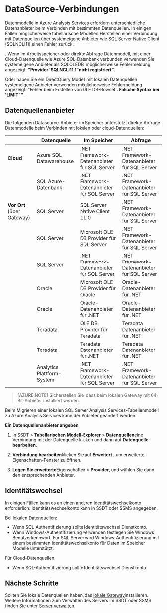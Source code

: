 <properties
   pageTitle="DataSource Verbindungen | Microsoft Azure"
   description="Quellcode-Datenkabel für Datenmodelle in Azure Analysis Services beschrieben."
   services="analysis-services"
   documentationCenter=""
   authors="minewiskan"
   manager="erikre"
   editor=""
   tags=""/>
<tags
   ms.service="analysis-services"
   ms.devlang="NA"
   ms.topic="article"
   ms.tgt_pltfrm="NA"
   ms.workload="na"
   ms.date="10/25/2016"
   ms.author="owend"/>

# <a name="datasource-connections"></a>DataSource-Verbindungen

Datenmodelle in Azure Analysis Services erfordern unterschiedliche Datenanbieter beim Verbinden mit bestimmten Datenquellen. In einigen Fällen möglicherweise tabellarische Modellen Herstellen einer Verbindung mit Datenquellen über systemeigene Anbieter wie SQL Server Native Client (SQLNCLI11) einen Fehler zurück.

. Wenn im Arbeitsspeicher oder direkte Abfrage Datenmodell, mit einer Cloud-Datenquelle wie Azure SQL-Datenbank verbunden verwenden Sie systemeigene Anbieter als SQLOLEDB, möglicherweise Fehlermeldung angezeigt: **"Provider"SQLNCLI11.1"nicht registriert"**.

Oder haben Sie ein DirectQuery Modell mit lokalen Datenquellen systemeigene Anbieter verwenden möglicherweise Fehlermeldung angezeigt: "Fehler beim Erstellen von OLE DB-Rowset **. Falsche Syntax bei 'LIMIT' "**.

## <a name="data-source-providers"></a>Datenquellenanbieter

Die folgenden Datasource-Anbieter im Speicher unterstützt direkte Abfrage Datenmodelle beim Verbinden mit lokalen oder cloud-Datenquellen:

|               | **Datenquelle**                     | **Im Speicher**                            |  **Abfrage**                                           |
|---------------------------|-------------------------------|---------------------------------------------|---------------------------------------------|
| **Cloud**                     | Azure SQL Datawarehouse      | .NET Framework-Datenanbieter für SQL Server | .NET Framework-Datenanbieter für SQL Server |
|                           | SQL Azure-Datenbank            | .NET Framework-Datenanbieter für SQL Server | .NET Framework-Datenanbieter für SQL Server |
| **Vor Ort** (über Gateway) | SQL Server                    | SQL Server Native Client 11.0               | .NET Framework-Datenanbieter für SQL Server |
|                           |  SQL Server                             | Microsoft OLE DB Provider für SQL Server    |   .NET Framework-Datenanbieter für SQL Server                                          |
|                           |  SQL Server                             | .NET Framework-Datenanbieter für SQL Server |  .NET Framework-Datenanbieter für SQL Server                                           |
|                           | Oracle                        | Microsoft OLE DB Provider für Oracle        | Oracle-Datenanbieter für .NET               |
|                           |  Oracle                             | Oracle-Datenanbieter für .NET               | Oracle-Datenanbieter für .NET                                            |
|                           | Teradata                      | OLE DB Provider für Teradata                | Teradata Datenanbieter für .NET             |
|                           |  Teradata                             | Teradata Datenanbieter für .NET             |  Teradata Datenanbieter für .NET                                            |
|                           | Analytics Plattform-System | .NET Framework-Datenanbieter für SQL Server | .NET Framework-Datenanbieter für SQL Server |


> [AZURE.NOTE] Sicherstellen Sie, dass beim lokalen Gateway mit 64-Bit-Anbieter installiert werden.

Beim Migrieren einer lokalen SQL Server Analysis Services-Tabellenmodell zu Azure Analysis Services kann der Anbieter geändert werden.

**Ein Datenquellenanbieter angeben**

1. In SSDT > **Tabellarischen Modell-Explorer** > **Datenquellen**eine Verbindung mit der Datenquelle klicken und dann auf **Datenquelle bearbeiten**.

2. **Verbindung bearbeiten**klicken Sie auf **Erweitert** , um erweiterte Eigenschaften-Fenster zu öffnen.

3. **Legen Sie erweiterte**Eigenschaften > **Provider**, und wählen Sie dann den entsprechenden Anbieter.

## <a name="impersonation"></a>Identitätswechsel
In einigen Fällen kann es an einen anderen Identitätswechselkonto erforderlich. Identitätswechselkonto kann in SSDT oder SSMS angegeben.

Bei lokalen Datenquellen:

- Wenn SQL-Authentifizierung sollte Identitätswechsel Dienstkonto.
- Wenn Windows-Authentifizierung verwenden festlegen Sie Windows Benutzerkennwort. Für SQL Server wird Windows-Authentifizierung mit einem bestimmten Identitätswechselkonto für Daten im Speicher Modelle unterstützt.

Für Cloud-Datenquellen:

- Wenn SQL-Authentifizierung sollte Identitätswechsel Dienstkonto.


## <a name="next-steps"></a>Nächste Schritte

Sollten Sie lokale Datenquellen haben, das [lokale Gateway](analysis-services-gateway.md)installieren. Weitere Informationen zum Verwalten des Servers im SSDT oder SSMS finden Sie unter [Server verwalten](analysis-services-manage.md).

